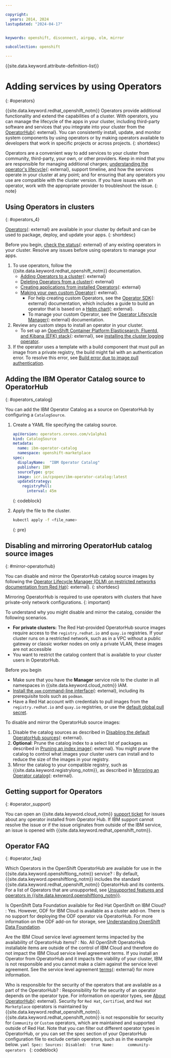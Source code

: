 ```yaml
---

copyright:
  years: 2014, 2024
lastupdated: "2024-04-17"


keywords: openshift, disconnect, airgap, olm, mirror

subcollection: openshift

---
```



{{site.data.keyword.attribute-definition-list}}


# Adding services by using Operators
{: #operators}

{{site.data.keyword.redhat_openshift_notm}} Operators provide additional functionality and extend the capabilities of a cluster. With operators, you can manage the lifecycle of the apps in your cluster, including third-party software and services that you integrate into your cluster from the [OperatorHub](https://operatorhub.io/){: external}. You can consistently install, update, and monitor system components by using operators or by making operators available to developers that work in specific projects or across projects.
{: shortdesc}

Operators are a convenient way to add services to your cluster from community, third-party, your own, or other providers. Keep in mind that you are responsible for managing additional charges; [understanding the operator's lifecycle](https://access.redhat.com/support/policy/updates/openshift_operators){: external}, support timeline, and how the services operate in your cluster at any point; and for ensuring that any operators you use are compatible with the cluster version. If you have issues with an operator, work with the appropriate provider to troubleshoot the issue.
{: note}


## Using Operators in clusters
{: #operators_4}

[Operators](https://docs.openshift.com/container-platform/4.14/operators/understanding/olm-what-operators-are.html){: external} are available in your cluster by default and can be used to package, deploy, and update your apps.
{: shortdesc}

Before you begin, [check the status](https://docs.openshift.com/container-platform/4.14/operators/admin/olm-status.html){: external} of any existing operators in your cluster. Resolve any issues before using operators to manage your apps. 

1. To use operators, follow the {{site.data.keyword.redhat_openshift_notm}} documentation.
    - [Adding Operators to a cluster](https://docs.openshift.com/container-platform/4.14/operators/admin/olm-adding-operators-to-cluster.html){: external}
    - [Deleting Operators from a cluster](https://docs.openshift.com/container-platform/4.14/operators/admin/olm-deleting-operators-from-cluster.html){: external}
    - [Creating applications from installed Operators](https://docs.openshift.com/container-platform/4.14/operators/user/olm-creating-apps-from-installed-operators.html){: external}
    - [Making your own custom Operator](https://github.com/operator-framework/community-operators/blob/master/docs/testing-operators.md#testing-operator-deployment-on-openshift){: external}.
        - For help creating custom Operators, see the [Operator SDK](https://docs.openshift.com/container-platform/4.14/operators/operator_sdk/osdk-about.html){: external} documentation, which includes a guide to build an operator that is based on a [Helm chart](https://docs.openshift.com/container-platform/4.7/operators/operator_sdk/){: external}.
        - To manage your custom Operator, see the [Operator Lifecycle Manager](http://docs.openshift.com/container-platform/4.14/operators/understanding/olm/olm-understanding-olm.html){: external} documentation.
2. Review any custom steps to install an operator in your cluster.
    - To set up an [OpenShift Container Platform Elasticsearch, Fluentd, and Kibana (EFK) stack](https://docs.openshift.com/container-platform/4.14/logging/cluster-logging.html){: external}, see [installing the cluster logging operator](/docs/openshift?topic=openshift-health#oc_logging_operator).
3. If the operator uses a template with a build component that must pull an image from a private registry, the build might fail with an authentication error. To resolve this error, see [Build error due to image pull authentication](/docs/openshift?topic=openshift-ts-app-build-img-pull).

## Adding the IBM Operator Catalog source to OperatorHub
{: #operators_catalog}

You can add the IBM Operator Catalog as a source on OperatorHub by configuring a `CatalogSource`.

1. Create a YAML file specifying the catalog source. 
    ```yaml
    apiVersion: operators.coreos.com/v1alpha1
    kind: CatalogSource
    metadata:
      name: ibm-operator-catalog
      namespace: openshift-marketplace
    spec:
      displayName:  "IBM Operator Catalog"
      publisher: IBM
      sourceType: grpc
      image: icr.io/cpopen/ibm-operator-catalog:latest
      updateStrategy:
        registryPoll:
          interval: 45m
    ```
    {: codeblock}

2. Apply the file to the cluster.
    ```sh
    kubectl apply -f <file_name>
    ```
    {: pre}


## Disabling and mirroring OperatorHub catalog source images
{: #mirror-operatorhub}

You can disable and mirror the OperatorHub catalog source images by following the [Operator Lifecycle Manager (OLM) on restricted networks documentation from Red Hat](https://docs.openshift.com/container-platform/4.14/operators/admin/olm-restricted-networks.html){: external}. 
{: shortdesc}

Mirroring OperatorHub is required to use operators with clusters that have private-only network configurations.
{: important}

To understand why you might disable and mirror the catalog, consider the following scenarios.
- **For private clusters:** The Red Hat-provided OperatorHub source images require access to the `registry.redhat.io` and `quay.io` registries. If your cluster runs on a restricted network, such as in a VPC without a public gateway or classic worker nodes on only a private VLAN, these images are not accessible
- You want to restrict the catalog content that is available to your cluster users in OperatorHub.

Before you begin

- Make sure that you have the **Manager** service role to the cluster in all namespaces in {{site.data.keyword.cloud_notm}} IAM.
- [Install the `opm` command-line interface](https://docs.openshift.com/container-platform/4.14/cli_reference/opm/cli-opm-ref.html){: external}, including its prerequisite tools such as `podman`.
- Have a Red Hat account with credentials to pull images from the `registry.redhat.io` and `quay.io` registries, or use the [default global pull secret](/docs/openshift?topic=openshift-registry#cluster_global_pull_secret).

To disable and mirror the OperatorHub source images:
1. Disable the catalog sources as described in [Disabling the default OperatorHub sources](https://docs.openshift.com/container-platform/4.14/operators/admin/olm-restricted-networks.html#olm-restricted-networks-operatorhub_olm-restricted-networks){: external}.
2. **Optional**: Prune the catalog index to a select list of packages as described in [Pruning an index image](https://docs.openshift.com/container-platform/4.14/operators/admin/olm-restricted-networks.html#olm-pruning-index-image_olm-restricted-networks){: external}. You might prune the catalog to control what images your cluster users can install and to reduce the size of the images in your registry.
3. Mirror the catalog to your compatible registry, such as {{site.data.keyword.registrylong_notm}}, as described in [Mirroring an Operator catalog](https://docs.openshift.com/container-platform/4.14/operators/admin/olm-restricted-networks.html#olm-mirror-catalog_olm-restricted-networks){: external}.


## Getting support for Operators
{: #operator_support}

You can open an {{site.data.keyword.cloud_notm}} [support ticket](/docs/openshift?topic=openshift-get-help) for issues about any operator installed from Operator Hub. If IBM support cannot resolve the issue or if the issue originates from outside of the IBM service, an issue is opened with {{site.data.keyword.redhat_openshift_notm}}.


## Operator FAQ
{: #operator_faq}

Which Operators in the OpenShift OperatorHub are available for use in the {{site.data.keyword.openshiftlong_notm}} service? 
:   By default, {{site.data.keyword.openshiftlong_notm}} includes the standard {{site.data.keyword.redhat_openshift_notm}} OperatorHub and its contents. For a list of Operators that are unsupported, see [Unsupported features and operators in {{site.data.keyword.openshiftlong_notm}}](/docs/openshift?topic=openshift-limitations#not-supported-features-table).

Is OpenShift Data Foundation available for Red Hat OpenShift on IBM Cloud?
:   Yes. However, ODF for IBM Cloud is available as a cluster add-on. There is no support for deploying the ODF operator via OperatorHub. For more information on the ODF add-on for storage, see [Understanding OpenShift Data Foundation](/docs/openshift?topic=openshift-ocs-storage-prep).

Are the IBM Cloud service level agreement terms impacted by the availability of OperatorHub items? 
:   No. All OpenShift OperatorHub installable items are outside of the control of IBM Cloud and therefore do not impact the IBM Cloud service level agreement terms. If you install an Operator from OperatorHub and it impacts the viability of your cluster, IBM is not responsible and you cannot make a claim against the service level agreement. See the service level agreement [terms](https://www.ibm.com/support/customer/csol/terms/?id=i126-9268&lc=en#detail-document){: external} for more information.

Who is responsible for the security of the operators that are available as a part of the OperatorHub? 
:   Responsibility for the security of an operator depends on the operator type. For information on operator types, see [About OperatorHub](https://docs.openshift.com/container-platform/4.14/operators/understanding/olm-understanding-operatorhub.html#olm-operatorhub-overview_olm-understanding-operatorhub){: external}. Security for `Red Hat`, `Certified`, and `Red Hat Marketplace` operators is maintained by {{site.data.keyword.redhat_openshift_notm}}. {{site.data.keyword.redhat_openshift_notm}} is not responsible for security for `Community` or `Custom` operators, which are maintained and supported outside of Red Hat. Note that you can filter out different operator types in OperatorHub, or you can set the spec section of your OperatorHub configuration file to exclude certain operators, such as in the example below. 
    ```yaml
    Spec:
      Sources:
        Disabled:  true
        Name:      community-operators
    ```
    {: codeblock}




